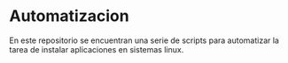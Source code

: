 # Automatizacion
En este repositorio se encuentran una serie de scripts para automatizar la tarea de instalar aplicaciones en sistemas linux.
